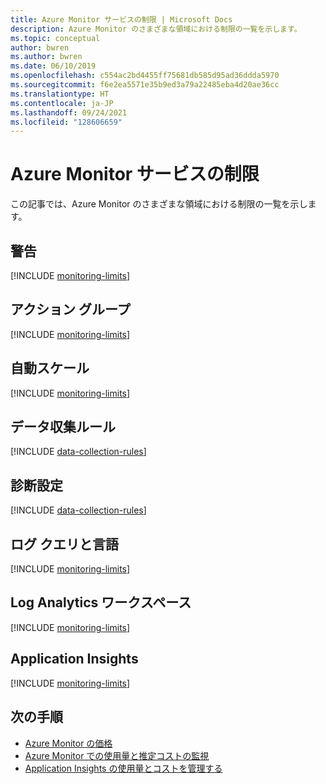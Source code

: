 ```yaml
---
title: Azure Monitor サービスの制限 | Microsoft Docs
description: Azure Monitor のさまざまな領域における制限の一覧を示します。
ms.topic: conceptual
author: bwren
ms.author: bwren
ms.date: 06/10/2019
ms.openlocfilehash: c554ac2bd4455ff75681db585d95ad36ddda5970
ms.sourcegitcommit: f6e2ea5571e35b9ed3a79a22485eba4d20ae36cc
ms.translationtype: HT
ms.contentlocale: ja-JP
ms.lasthandoff: 09/24/2021
ms.locfileid: "128606659"
---
```

# <a name="azure-monitor-service-limits"></a>Azure Monitor サービスの制限

この記事では、Azure Monitor のさまざまな領域における制限の一覧を示します。

## <a name="alerts"></a>警告

[!INCLUDE [monitoring-limits](../../includes/azure-monitor-limits-alerts.md)]

## <a name="action-groups"></a>アクション グループ

[!INCLUDE [monitoring-limits](../../includes/azure-monitor-limits-action-groups.md)]

## <a name="autoscale"></a>自動スケール

[!INCLUDE [monitoring-limits](../../includes/azure-monitor-limits-autoscale.md)]

## <a name="data-collection-rules"></a>データ収集ルール

[!INCLUDE [data-collection-rules](../../includes/azure-monitor-limits-data-collection-rules.md)]

## <a name="diagnostic-settings"></a>診断設定

[!INCLUDE [data-collection-rules](../../includes/azure-monitor-limits-diagnostic-settings.md)]


## <a name="log-queries-and-language"></a>ログ クエリと言語

[!INCLUDE [monitoring-limits](../../includes/azure-monitor-limits-log-queries.md)]

## <a name="log-analytics-workspaces"></a>Log Analytics ワークスペース

[!INCLUDE [monitoring-limits](../../includes/azure-monitor-limits-workspaces.md)]

## <a name="application-insights"></a>Application Insights

[!INCLUDE [monitoring-limits](../../includes/azure-monitor-limits-app-insights.md)]

## <a name="next-steps"></a>次の手順

- [Azure Monitor の価格](https://azure.microsoft.com/pricing/details/monitor/)
- [Azure Monitor での使用量と推定コストの監視](./usage-estimated-costs.md)
- [Application Insights の使用量とコストを管理する](app/pricing.md)
